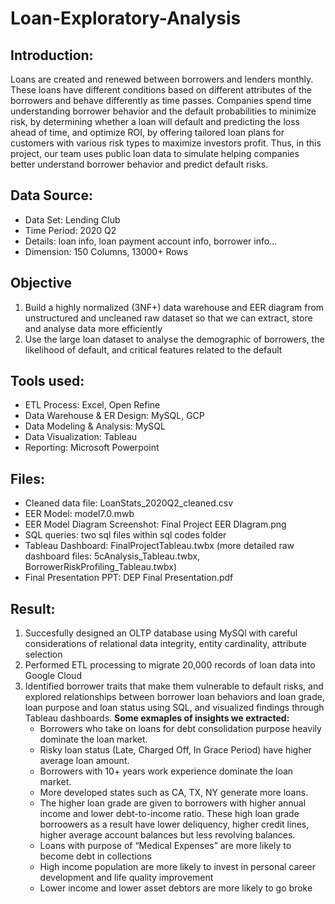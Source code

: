 # Loan-Exploratory-Analysis

## Introduction:
Loans are created and renewed between borrowers and lenders monthly. These loans have different conditions based on different attributes of the borrowers and behave differently as time passes. Companies spend time understanding borrower behavior and the default probabilities to minimize risk, by determining whether a loan will default and predicting the loss ahead of time, and optimize ROI, by offering tailored loan plans for customers with various risk types to maximize investors profit. Thus, in this project, our team uses public loan data to simulate helping companies better understand borrower behavior and predict default risks.

## Data Source:
- Data Set: Lending Club
- Time Period: 2020 Q2
- Details: loan info, loan payment account info, borrower info... 
- Dimension: 150 Columns, 13000+ Rows

## Objective
1. Build a highly normalized (3NF+) data warehouse and EER diagram from unstructured and uncleaned raw dataset so that we can extract, store and analyse data more efficiently
2. Use the large loan dataset to analyse the demographic of borrowers, the likelihood of default, and critical features related to the default

## Tools used:
- ETL Process: Excel, Open Refine
- Data Warehouse & ER Design: MySQL, GCP
- Data Modeling & Analysis: MySQL
- Data Visualization: Tableau
- Reporting: Microsoft Powerpoint 

## Files:
- Cleaned data file: LoanStats_2020Q2_cleaned.csv
- EER Model: model7.0.mwb
- EER Model Diagram Screenshot: Final Project EER DIagram.png
- SQL queries: two sql files within sql codes folder
- Tableau Dashboard: FinalProjectTableau.twbx (more detailed raw dashboard files: 5cAnalysis_Tableau.twbx, BorrowerRiskProfiling_Tableau.twbx)
- Final Presentation PPT: DEP Final Presentation.pdf

## Result:
1. Succesfully designed an OLTP database using MySQl with careful considerations of relational data integrity, entity cardinality, attribute selection
2. Performed ETL processing to migrate 20,000 records of loan data into Google Cloud
3. Identified borrower traits that make them vulnerable to default risks, and explored relationships between borrower loan
behaviors and loan grade, loan purpose and loan status using SQL, and visualized findings through Tableau dashboards.
**Some exmaples of insights we extracted:**
    - Borrowers who take on loans for debt consolidation purpose heavily dominate the loan market.
    - Risky loan status (Late, Charged Off, In Grace Period) have higher average loan amount.
    - Borrowers with 10+ years work experience dominate the loan market.
    - More developed states such as CA, TX, NY generate more loans.
    - The higher loan grade are given to borrowers with higher annual income and lower debt-to-income ratio. These high loan grade borroowers as a result have lower deliquency, higher credit lines, higher average account balances but less revolving balances.
    - Loans with purpose of “Medical Expenses” are more likely to become debt in collections
    - High income population are more likely to invest in personal career development and life quality improvement
    - Lower income and lower asset debtors are more likely to go broke
